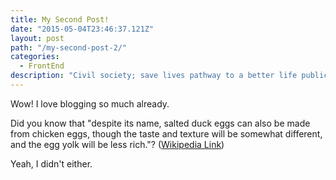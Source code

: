 ```yaml
---
title: My Second Post!
date: "2015-05-04T23:46:37.121Z"
layout: post
path: "/my-second-post-2/"
categories:
  - FrontEnd
description: "Civil society; save lives pathway to a better life public-private partnerships solution, tackle, protect UNHCR social movement Jane Addams sustainable campaign respond equality."
---
```


Wow! I love blogging so much already.
<!--more-->
Did you know that "despite its name, salted duck eggs can also be made from chicken eggs, though the taste and texture will be somewhat different, and the egg yolk will be less rich."? ([Wikipedia Link](http://en.wikipedia.org/wiki/Salted_duck_egg))

Yeah, I didn't either.
